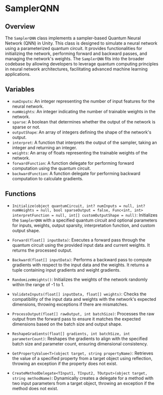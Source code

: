 # SamplerQNN

## Overview
The `SamplerQNN` class implements a sampler-based Quantum Neural Network (QNN) in Unity. This class is designed to simulate a neural network using a parameterized quantum circuit. It provides functionalities for initializing the network, performing forward and backward passes, and managing the network's weights. The `SamplerQNN` fits into the broader codebase by allowing developers to leverage quantum computing principles in neural network architectures, facilitating advanced machine learning applications.

## Variables
- `numInputs`: An integer representing the number of input features for the neural network.
- `numWeights`: An integer indicating the number of trainable weights in the network.
- `sparse`: A boolean that determines whether the output of the network is sparse or not.
- `outputShape`: An array of integers defining the shape of the network's output.
- `interpret`: A function that interprets the output of the sampler, taking an integer and returning an integer.
- `weights`: An array of floats representing the trainable weights of the network.
- `forwardFunction`: A function delegate for performing forward computation using the quantum circuit.
- `backwardFunction`: A function delegate for performing backward computation to calculate gradients.

## Functions
- `Initialize(object quantumCircuit, int? numInputs = null, int? numWeights = null, bool sparseOutput = false, Func<int, int> interpretFunction = null, int[] customOutputShape = null)`: 
  Initializes the `SamplerQNN` with a specified quantum circuit and optional parameters for inputs, weights, output sparsity, interpretation function, and custom output shape.

- `Forward(float[] inputData)`: 
  Executes a forward pass through the quantum circuit using the provided input data and current weights. It returns the processed output.

- `Backward(float[] inputData)`: 
  Performs a backward pass to compute gradients with respect to the input data and the weights. It returns a tuple containing input gradients and weight gradients.

- `RandomizeWeights()`: 
  Initializes the weights of the network randomly within the range of -1 to 1.

- `ValidateInputs(float[] inputData, float[] weights)`: 
  Checks the compatibility of the input data and weights with the network's expected dimensions, throwing exceptions if there are mismatches.

- `ProcessOutput(float[] rawOutput, int batchSize)`: 
  Processes the raw output from the forward pass to ensure it matches the expected dimensions based on the batch size and output shape.

- `ReshapeGradients(float[] gradients, int batchSize, int parameterCount)`: 
  Reshapes the gradients to align with the specified batch size and parameter count, ensuring dimensional consistency.

- `GetPropertyValue<T>(object target, string propertyName)`: 
  Retrieves the value of a specified property from a target object using reflection, throwing an exception if the property does not exist.

- `CreateMethodDelegate<TInput1, TInput2, TOutput>(object target, string methodName)`: 
  Dynamically creates a delegate for a method with two input parameters from a target object, throwing an exception if the method does not exist.